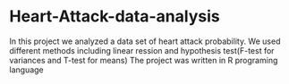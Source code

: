 # Heart-Attack-data-analysis
In this project we analyzed a data set of heart attack probability. We used different methods including linear ression and hypothesis test(F-test for variances and T-test for means)
The project was written in R programing language 
